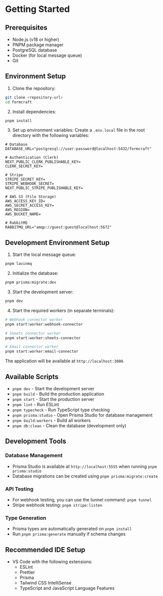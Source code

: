 # Getting Started

## Prerequisites

- Node.js (v18 or higher)
- PNPM package manager
- PostgreSQL database
- Docker (for local message queue)
- Git

## Environment Setup

1. Clone the repository:

```bash
git clone <repository-url>
cd formcraft
```

2. Install dependencies:

```bash
pnpm install
```

3. Set up environment variables:
   Create a `.env.local` file in the root directory with the following variables:

```env
# Database
DATABASE_URL="postgresql://user:password@localhost:5432/formcraft"

# Authentication (Clerk)
NEXT_PUBLIC_CLERK_PUBLISHABLE_KEY=
CLERK_SECRET_KEY=

# Stripe
STRIPE_SECRET_KEY=
STRIPE_WEBHOOK_SECRET=
NEXT_PUBLIC_STRIPE_PUBLISHABLE_KEY=

# AWS S3 (File Storage)
AWS_ACCESS_KEY_ID=
AWS_SECRET_ACCESS_KEY=
AWS_REGION=
AWS_BUCKET_NAME=

# RabbitMQ
RABBITMQ_URL="amqp://guest:guest@localhost:5672"
```

## Development Environment Setup

1. Start the local message queue:

```bash
pnpm lavinmq
```

2. Initialize the database:

```bash
pnpm prisma:migrate:dev
```

3. Start the development server:

```bash
pnpm dev
```

4. Start the required workers (in separate terminals):

```bash
# Webhook connector worker
pnpm start:worker:webhook-connector

# Sheets connector worker
pnpm start:worker:sheets-connector

# Email connector worker
pnpm start:worker:email-connector
```

The application will be available at `http://localhost:3000`.

## Available Scripts

- `pnpm dev` - Start the development server
- `pnpm build` - Build the production application
- `pnpm start` - Start the production server
- `pnpm lint` - Run ESLint
- `pnpm typecheck` - Run TypeScript type checking
- `pnpm prisma:studio` - Open Prisma Studio for database management
- `pnpm build:workers` - Build all workers
- `pnpm db:clean` - Clean the database (development only)

## Development Tools

### Database Management

- Prisma Studio is available at `http://localhost:5555` when running `pnpm prisma:studio`
- Database migrations can be created using `pnpm prisma:migrate:create`

### API Testing

- For webhook testing, you can use the tunnel command: `pnpm tunnel`
- Stripe webhook testing: `pnpm stripe:listen`

### Type Generation

- Prisma types are automatically generated on `pnpm install`
- Run `pnpm prisma:generate` manually if schema changes

## Recommended IDE Setup

- VS Code with the following extensions:
  - ESLint
  - Prettier
  - Prisma
  - Tailwind CSS IntelliSense
  - TypeScript and JavaScript Language Features
